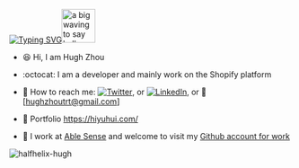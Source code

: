 [![Typing SVG](https://readme-typing-svg.herokuapp.com?font=VT323&pause=1000&color=000000&vCenter=true&width=240&height=22&lines=Welcome+to+my+Github+homepage!+)](https://git.io/typing-svg)<img src="https://user-images.githubusercontent.com/84819219/210441416-67221157-9cd0-40b2-9c0c-2ba98a12fde5.gif" alt="a big waving to say hello" width="60px">  
    
- 😆 Hi, I am Hugh Zhou

- :octocat: I am a developer and mainly work on the Shopify platform          

- 💬 How to reach me: [![Twitter][1.2]][1], or [![LinkedIn][2.2]][2], or 📧 [hughzhoutrt@gmail.com]   
<!-- Icons -->  
[1.2]: http://i.imgur.com/wWzX9uB.png (twitter icon without padding)  
[2.2]: https://raw.githubusercontent.com/MartinHeinz/MartinHeinz/master/linkedin-3-16.png (LinkedIn icon without padding)  
<!-- Links to your social media accounts -->  
[1]: https://twitter.com/Hugh_Zhou_  
[2]: https://www.linkedin.com/in/hugh-yuhui-zhou-47181b170/  
     
- :feet: Portfolio https://hiyuhui.com/    
     
- :office: I work at [Able Sense](https://ablesense.com/) and welcome to visit my [Github account for work](https://github.com/ablesense-hugh)

<img align="center" src="https://github-readme-stats.vercel.app/api/top-langs?username=halfhelix-hugh&show_icons=true&locale=en&layout=compact" alt="halfhelix-hugh" />

